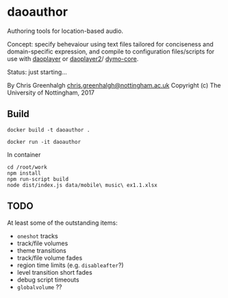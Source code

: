 # daoauthor

Authoring tools for location-based audio.

Concept: specify behevaiour using text files tailored for 
conciseness and domain-specific expression, and compile to 
configuration files/scripts for use with 
[daoplayer](https://github.com/cgreenhalgh/daoplayer) or
[daoplayer2](https://github.com/cgreenhalgh/daoplayer2)/
[dymo-core](https://github.com/dynamic-music/dymo-core).

Status: just starting...

By Chris Greenhalgh <chris.greenhalgh@nottingham.ac.uk>
Copyright (c) The University of Nottingham, 2017

## Build

```
docker build -t daoauthor .
```
```
docker run -it daoauthor
```
In container
```
cd /root/work
npm install
npm run-script build
node dist/index.js data/mobile\ music\ ex1.1.xlsx
```

## TODO

At least some of the outstanding items:

- `oneshot` tracks
- track/file volumes
- theme transitions
- track/file volume fades
- region time limits (e.g. `disableafter`?)
- level transition short fades
- debug script timeouts
- `globalvolume` ??
